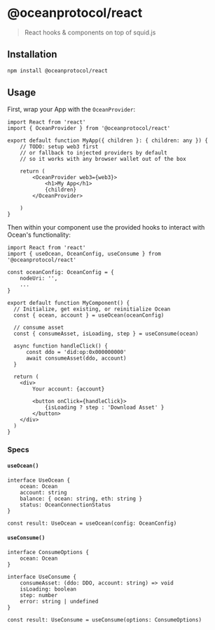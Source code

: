 # @oceanprotocol/react

> React hooks & components on top of squid.js

## Installation

```bash
npm install @oceanprotocol/react
```

## Usage

First, wrap your App with the `OceanProvider`:

```tsx
import React from 'react'
import { OceanProvider } from '@oceanprotocol/react'

export default function MyApp({ children }: { children: any }) {
    // TODO: setup web3 first
    // or fallback to injected providers by default
    // so it works with any browser wallet out of the box

    return (
        <OceanProvider web3={web3}>
            <h1>My App</h1>
            {children}
        </OceanProvider>
        
    )
}
```

Then within your component use the provided hooks to interact with Ocean's functionality:

```tsx
import React from 'react'
import { useOcean, OceanConfig, useConsume } from '@oceanprotocol/react'

const oceanConfig: OceanConfig = {
    nodeUri: '',
    ...
}

export default function MyComponent() {
  // Initialize, get existing, or reinitialize Ocean
  const { ocean, account } = useOcean(oceanConfig)

  // consume asset
  const { consumeAsset, isLoading, step } = useConsume(ocean)

  async function handleClick() {
      const ddo = 'did:op:0x000000000'
      await consumeAsset(ddo, account)
  }

  return (
    <div>
        Your account: {account}

        <button onClick={handleClick}>
            {isLoading ? step : 'Download Asset' }
        </button>
    </div>
  )
}
```

### Specs

#### `useOcean()`

```tsx
interface UseOcean {
    ocean: Ocean
    account: string
    balance: { ocean: string, eth: string }
    status: OceanConnectionStatus
}

const result: UseOcean = useOcean(config: OceanConfig)
```


#### `useConsume()`

```tsx
interface ConsumeOptions {
    ocean: Ocean
}

interface UseConsume {
    consumeAsset: (ddo: DDO, account: string) => void
    isLoading: boolean
    step: number
    error: string | undefined
}

const result: UseConsume = useConsume(options: ConsumeOptions)
```
